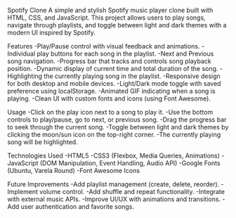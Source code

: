 Spotify Clone
A simple and stylish Spotify music player clone built with HTML, CSS, and JavaScript. This project allows users to play songs, navigate through playlists, and toggle between light and dark themes with a modern UI inspired by Spotify.

Features
-Play/Pause control with visual feedback and animations.
-Individual play buttons for each song in the playlist.
-Next and Previous song navigation.
-Progress bar that tracks and controls song playback position.
-Dynamic display of current time and total duration of the song.
-Highlighting the currently playing song in the playlist.
-Responsive design for both desktop and mobile devices.
-Light/Dark mode toggle with saved preference using localStorage.
-Animated GIF indicating when a song is playing.
-Clean UI with custom fonts and icons (using Font Awesome).

Usage
-Click on the play icon next to a song to play it.
-Use the bottom controls to play/pause, go to next, or previous song.
-Drag the progress bar to seek through the current song.
-Toggle between light and dark themes by clicking the moon/sun icon on the top-right corner.
-The currently playing song will be highlighted.

Technologies Used
-HTML5
-CSS3 (Flexbox, Media Queries, Animations)
-JavaScript (DOM Manipulation, Event Handling, Audio API)
-Google Fonts (Ubuntu, Varela Round)
-Font Awesome Icons

Future Improvements
-Add playlist management (create, delete, reorder).
-Implement volume control.
-Add shuffle and repeat functionality.
-Integrate with external music APIs.
-Improve UI/UX with animations and transitions.
-Add user authentication and favorite songs.




